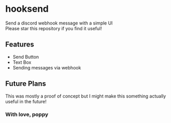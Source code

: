 # hooksend
Send a discord webhook message with a simple UI  
Please star this repository if you find it useful!
## Features
- Send Button
- Text Box
- Sending messages via webhook
## Future Plans
This was mostly a proof of concept but I might make this something actually useful in the future!  

### With love, poppy
